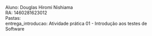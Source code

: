 Aluno: Douglas Hiromi Nishiama<br>
RA: 1460281623012<br>
Pastas: <br>
entrega_introducao: Atividade prática 01 - Introdução aos testes de Software